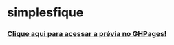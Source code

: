 # simplesfique
### [Clique aqui para acessar a prévia no GHPages!](https://vitorregisrr.github.io/simplesfique/pages/)
